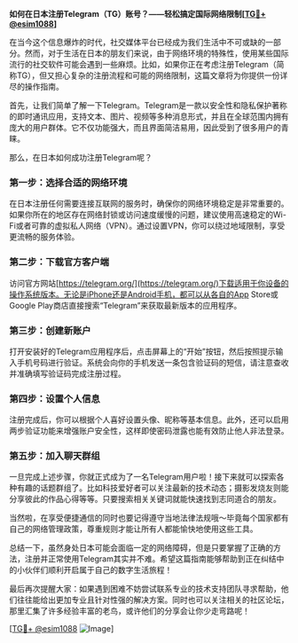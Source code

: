 **如何在日本注册Telegram（TG）账号？——轻松搞定国际网络限制[[TG💪+ @esim1088](https://t.me/s/esim1088)]**

在当今这个信息爆炸的时代，社交媒体平台已经成为我们生活中不可或缺的一部分。然而，对于生活在日本的朋友们来说，由于网络环境的特殊性，使用某些国际流行的社交软件可能会遇到一些麻烦。比如，如果你正在考虑注册Telegram（简称TG），但又担心复杂的注册流程和可能的网络限制，这篇文章将为你提供一份详尽的操作指南。

首先，让我们简单了解一下Telegram。Telegram是一款以安全性和隐私保护著称的即时通讯应用，支持文本、图片、视频等多种消息形式，并且在全球范围内拥有庞大的用户群体。它不仅功能强大，而且界面简洁易用，因此受到了很多用户的青睐。

那么，在日本如何成功注册Telegram呢？

### 第一步：选择合适的网络环境

在日本注册任何需要连接互联网的服务时，确保你的网络环境稳定是非常重要的。如果你所在的地区存在网络封锁或访问速度缓慢的问题，建议使用高速稳定的Wi-Fi或者可靠的虚拟私人网络（VPN）。通过设置VPN，你可以绕过地域限制，享受更流畅的服务体验。

### 第二步：下载官方客户端

访问官方网站[https://telegram.org/](https://telegram.org/)下载适用于你设备的操作系统版本。无论是iPhone还是Android手机，都可以从各自的App Store或Google Play商店直接搜索“Telegram”来获取最新版本的应用程序。

### 第三步：创建新账户

打开安装好的Telegram应用程序后，点击屏幕上的“开始”按钮，然后按照提示输入手机号码进行验证。系统会向你的手机发送一条包含验证码的短信，请注意查收并准确填写验证码完成注册过程。

### 第四步：设置个人信息

注册完成后，你可以根据个人喜好设置头像、昵称等基本信息。此外，还可以启用两步验证功能来增强账户安全性，这样即使密码泄露也能有效防止他人非法登录。

### 第五步：加入聊天群组

一旦完成上述步骤，你就正式成为了一名Telegram用户啦！接下来就可以探索各种有趣的话题群组了。比如科技爱好者可以关注最新的技术动态；摄影发烧友则能分享彼此的作品心得等等。只要搜索相关关键词就能快速找到志同道合的朋友。

当然啦，在享受便捷通信的同时也要记得遵守当地法律法规哦～毕竟每个国家都有自己的网络管理政策，尊重规则才能让所有人都能愉快地使用这些工具。

总结一下，虽然身处日本可能会面临一定的网络障碍，但是只要掌握了正确的方法，注册并正常使用Telegram其实并不难。希望这篇指南能够帮助到正在纠结中的小伙伴们顺利开启属于自己的数字生活旅程！

最后再次提醒大家：如果遇到困难不妨尝试联系专业的技术支持团队寻求帮助，他们往往能给出更加专业且针对性强的解决方案。同时也可以关注相关的社区论坛，那里汇集了许多经验丰富的老鸟，或许他们的分享会让你少走弯路呢！

[[TG💪+ @esim1088](https://t.me/s/esim1088) ![Image](https://i.postimg.cc/4NQfJmqS/Snipaste-2025-05-13-00-14-12.png)]